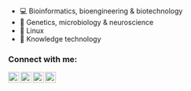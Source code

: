 - 💻 Bioinformatics, bioengineering & biotechnology
- 🧬 Genetics, microbiology & neuroscience
- 🐧 Linux
- 🧠 Knowledge technology

### Connect with me:

[<img align="left" alt="Urban Alič | Twitter" width="22px" src="https://user-images.githubusercontent.com/75170699/133462473-c51016f8-4916-426f-8461-b3ecdc73f88c.png" />][twitter]
[<img align="left" alt="Urban Alič | LinkedIn" width="22px" src="https://user-images.githubusercontent.com/75170699/133462567-7e4cde05-e2f1-446e-8b0a-f548eeea27b4.png" />][linkedin]
[<img align="left" alt="Urban Alič | Instagram" width="22px" src="https://user-images.githubusercontent.com/75170699/133462726-4df3b78e-3212-4eaf-ae51-e1f7c968ada3.png" />][instagram]
[<img align="left" alt="Urban Alič | Facebook" width="22px" src="https://user-images.githubusercontent.com/75170699/133463747-de8640f3-c61e-44c6-ae4e-89e1a590d33c.png" />][facebook]

[twitter]: https://twitter.com/urbanalich?target=_blank
[instagram]: https://instagram.com/urbanalich?target=_blank
[linkedin]: https://www.linkedin.com/in/urban-alič-b91604156?target=_blank
[facebook]: https://www.facebook.com/urban.alic?target=_blank
